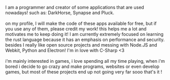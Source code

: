I am a programmer and creator of some applications that are used nowadays! such as: DarkHorse, Synapse and Pluck. <br></br>
on my profile, I will make the code of these apps available for free, but if you use any of them, please credit my work! this helps me a lot and motivates me to keep doing it! I am currently extremely focused on learning the rust language because it has an emphasis on performance and security. besides I really like open source projects and messing with Node.JS and Webkit, Python and Electron! I'm in love with C-Sharp <3 <br></br>
i'm mainly interested in games, i love spending all my time playing, when i'm bored i decide to go crazy and make programs, websites or even develop games, but most of these projects end up not going very far sooo that's it !
